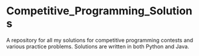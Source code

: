 # Competitive_Programming_Solutions
A repository for all my solutions for competitive programming contests and various practice problems. Solutions are written in both Python and Java.
